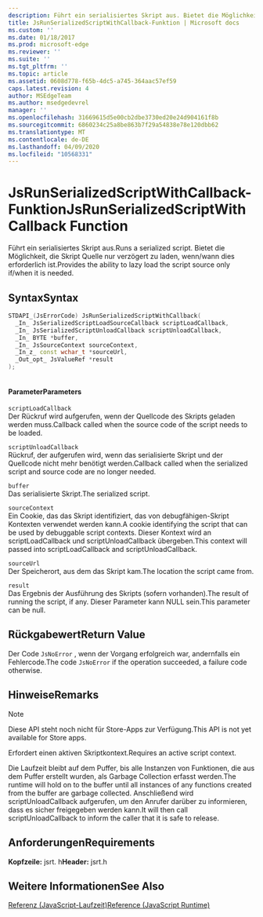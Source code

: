 ```yaml
---
description: Führt ein serialisiertes Skript aus. Bietet die Möglichkeit, die Skript Quelle nur verzögert zu laden, wenn/wann dies erforderlich ist.
title: JsRunSerializedScriptWithCallback-Funktion | Microsoft docs
ms.custom: ''
ms.date: 01/18/2017
ms.prod: microsoft-edge
ms.reviewer: ''
ms.suite: ''
ms.tgt_pltfrm: ''
ms.topic: article
ms.assetid: 0608d778-f65b-4dc5-a745-364aac57ef59
caps.latest.revision: 4
author: MSEdgeTeam
ms.author: msedgedevrel
manager: ''
ms.openlocfilehash: 31669615d5e00cb2dbe3730ed20e24d904161f8b
ms.sourcegitcommit: 6860234c25a8be863b7f29a54838e78e120dbb62
ms.translationtype: MT
ms.contentlocale: de-DE
ms.lasthandoff: 04/09/2020
ms.locfileid: "10568331"
---
```

# <span data-ttu-id="ae76d-104">JsRunSerializedScriptWithCallback-Funktion</span><span class="sxs-lookup"><span data-stu-id="ae76d-104">JsRunSerializedScriptWithCallback Function</span></span>
<span data-ttu-id="ae76d-105">Führt ein serialisiertes Skript aus.</span><span class="sxs-lookup"><span data-stu-id="ae76d-105">Runs a serialized script.</span></span> <span data-ttu-id="ae76d-106">Bietet die Möglichkeit, die Skript Quelle nur verzögert zu laden, wenn/wann dies erforderlich ist.</span><span class="sxs-lookup"><span data-stu-id="ae76d-106">Provides the ability to lazy load the script source only if/when it is needed.</span></span>  
  
## <span data-ttu-id="ae76d-107">Syntax</span><span class="sxs-lookup"><span data-stu-id="ae76d-107">Syntax</span></span>  
  
```cpp  
STDAPI_(JsErrorCode) JsRunSerializedScriptWithCallback(  
  _In_ JsSerializedScriptLoadSourceCallback scriptLoadCallback,  
  _In_ JsSerializedScriptUnloadCallback scriptUnloadCallback,  
  _In_ BYTE *buffer,  
  _In_ JsSourceContext sourceContext,  
  _In_z_ const wchar_t *sourceUrl,  
  _Out_opt_ JsValueRef *result  
);  
  
```  
  
#### <span data-ttu-id="ae76d-108">Parameter</span><span class="sxs-lookup"><span data-stu-id="ae76d-108">Parameters</span></span>  
 `scriptLoadCallback`  
 <span data-ttu-id="ae76d-109">Der Rückruf wird aufgerufen, wenn der Quellcode des Skripts geladen werden muss.</span><span class="sxs-lookup"><span data-stu-id="ae76d-109">Callback called when the source code of the script needs to be loaded.</span></span>  
  
 `scriptUnloadCallback`  
 <span data-ttu-id="ae76d-110">Rückruf, der aufgerufen wird, wenn das serialisierte Skript und der Quellcode nicht mehr benötigt werden.</span><span class="sxs-lookup"><span data-stu-id="ae76d-110">Callback called when the serialized script and source code are no longer needed.</span></span>  
  
 `buffer`  
 <span data-ttu-id="ae76d-111">Das serialisierte Skript.</span><span class="sxs-lookup"><span data-stu-id="ae76d-111">The serialized script.</span></span>  
  
 `sourceContext`  
 <span data-ttu-id="ae76d-112">Ein Cookie, das das Skript identifiziert, das von debugfähigen-Skript Kontexten verwendet werden kann.</span><span class="sxs-lookup"><span data-stu-id="ae76d-112">A cookie identifying the script that can be used by debuggable script contexts.</span></span>     <span data-ttu-id="ae76d-113">Dieser Kontext wird an scriptLoadCallback und scriptUnloadCallback übergeben.</span><span class="sxs-lookup"><span data-stu-id="ae76d-113">This context will passed into scriptLoadCallback and scriptUnloadCallback.</span></span>  
  
 `sourceUrl`  
 <span data-ttu-id="ae76d-114">Der Speicherort, aus dem das Skript kam.</span><span class="sxs-lookup"><span data-stu-id="ae76d-114">The location the script came from.</span></span>  
  
 `result`  
 <span data-ttu-id="ae76d-115">Das Ergebnis der Ausführung des Skripts (sofern vorhanden).</span><span class="sxs-lookup"><span data-stu-id="ae76d-115">The result of running the script, if any.</span></span> <span data-ttu-id="ae76d-116">Dieser Parameter kann NULL sein.</span><span class="sxs-lookup"><span data-stu-id="ae76d-116">This parameter can be null.</span></span>  
  
## <span data-ttu-id="ae76d-117">Rückgabewert</span><span class="sxs-lookup"><span data-stu-id="ae76d-117">Return Value</span></span>  
 <span data-ttu-id="ae76d-118">Der Code `JsNoError` , wenn der Vorgang erfolgreich war, andernfalls ein Fehlercode.</span><span class="sxs-lookup"><span data-stu-id="ae76d-118">The code `JsNoError` if the operation succeeded, a failure code otherwise.</span></span>  
  
## <span data-ttu-id="ae76d-119">Hinweise</span><span class="sxs-lookup"><span data-stu-id="ae76d-119">Remarks</span></span>  
  
> [!NOTE]
>  <span data-ttu-id="ae76d-120">Diese API steht noch nicht für Store-Apps zur Verfügung.</span><span class="sxs-lookup"><span data-stu-id="ae76d-120">This API is not yet available for Store apps.</span></span>  
  
 <span data-ttu-id="ae76d-121">Erfordert einen aktiven Skriptkontext.</span><span class="sxs-lookup"><span data-stu-id="ae76d-121">Requires an active script context.</span></span>  
  
 <span data-ttu-id="ae76d-122">Die Laufzeit bleibt auf dem Puffer, bis alle Instanzen von Funktionen, die aus dem Puffer erstellt wurden, als Garbage Collection erfasst werden.</span><span class="sxs-lookup"><span data-stu-id="ae76d-122">The runtime will hold on to the buffer until all instances of any functions created from     the buffer are garbage collected.</span></span>  <span data-ttu-id="ae76d-123">Anschließend wird scriptUnloadCallback aufgerufen, um den Anrufer darüber zu informieren, dass es sicher freigegeben werden kann.</span><span class="sxs-lookup"><span data-stu-id="ae76d-123">It will then call scriptUnloadCallback to inform the     caller that it is safe to release.</span></span>  
  
## <span data-ttu-id="ae76d-124">Anforderungen</span><span class="sxs-lookup"><span data-stu-id="ae76d-124">Requirements</span></span>  
 <span data-ttu-id="ae76d-125">**Kopfzeile:** jsrt. h</span><span class="sxs-lookup"><span data-stu-id="ae76d-125">**Header:** jsrt.h</span></span>  
  
## <span data-ttu-id="ae76d-126">Weitere Informationen</span><span class="sxs-lookup"><span data-stu-id="ae76d-126">See Also</span></span>  
 [<span data-ttu-id="ae76d-127">Referenz (JavaScript-Laufzeit)</span><span class="sxs-lookup"><span data-stu-id="ae76d-127">Reference (JavaScript Runtime)</span></span>](../chakra-hosting/reference-javascript-runtime.md)